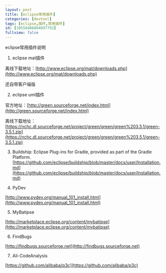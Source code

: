 ```yaml
---
layout: post
title: [eclipse常用插件]
categories: [devtool]
tags: [eclipse,插件,常用插件]
id: [10558406804897792]
fullview: false
---
```

eclipse常用插件说明

1. eclipse mat插件

离线下载地址：[http://www.eclipse.org/mat/downloads.php](http://www.eclipse.org/mat/downloads.php)

还自带客户端版

2. eclipse uml插件

官方地址：[http://green.sourceforge.net/index.html](http://green.sourceforge.net/index.html)

离线下载地址：[https://nchc.dl.sourceforge.net/project/green/green/green%203.5.1/green-3.5.1.zip](https://nchc.dl.sourceforge.net/project/green/green/green%203.5.1/green-3.5.1.zip)

3. Buildship: Eclipse Plug-ins for Gradle, provided as part of the Gradle Platform.  
[https://github.com/eclipse/buildship/blob/master/docs/user/Installation.md](https://github.com/eclipse/buildship/blob/master/docs/user/Installation.md)

4. PyDev

[http://www.pydev.org/manual_101_install.html](http://www.pydev.org/manual_101_install.html)

5. MyBatipse

[http://marketplace.eclipse.org/content/mybatipse](http://marketplace.eclipse.org/content/mybatipse)

6. FindBugs

[http://findbugs.sourceforge.net](http://findbugs.sourceforge.net)

7. Ali-CodeAnalysis

[https://github.com/alibaba/p3c](https://github.com/alibaba/p3c)
